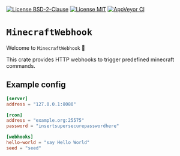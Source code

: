 [![License BSD-2-Clause](https://img.shields.io/badge/License-BSD--2--Clause-blue.svg)](https://opensource.org/licenses/BSD-2-Clause)
[![License MIT](https://img.shields.io/badge/License-MIT-blue.svg)](https://opensource.org/licenses/MIT)
[![AppVeyor CI](https://ci.appveyor.com/api/projects/status/github/KizzyCode/MinecraftWebhook-rust?svg=true)](https://ci.appveyor.com/project/KizzyCode/MinecraftWebhook-rust)


# `MinecraftWebhook`
Welcome to `MinecraftWebhook` 🎉

This crate provides HTTP webhooks to trigger predefined minecraft commands.


## Example config
```toml
[server]
address = "127.0.0.1:8080"

[rcon]
address = "example.org:25575"
password = "insertsupersecurepasswordhere"

[webhooks]
hello-world = "say Hello World"
seed = "seed"
```
